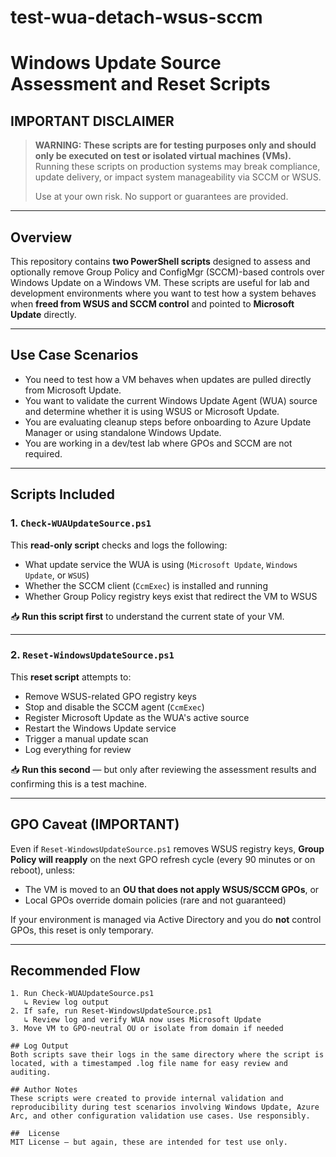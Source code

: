 # test-wua-detach-wsus-sccm

# Windows Update Source Assessment and Reset Scripts

##  IMPORTANT DISCLAIMER

> **WARNING: These scripts are for testing purposes only and should only be executed on test or isolated virtual machines (VMs).**  
> Running these scripts on production systems may break compliance, update delivery, or impact system manageability via SCCM or WSUS.
>
> Use at your own risk. No support or guarantees are provided.

---

##  Overview

This repository contains **two PowerShell scripts** designed to assess and optionally remove Group Policy and ConfigMgr (SCCM)-based controls over Windows Update on a Windows VM. These scripts are useful for lab and development environments where you want to test how a system behaves when **freed from WSUS and SCCM control** and pointed to **Microsoft Update** directly.

---

##  Use Case Scenarios

- You need to test how a VM behaves when updates are pulled directly from Microsoft Update.
- You want to validate the current Windows Update Agent (WUA) source and determine whether it is using WSUS or Microsoft Update.
- You are evaluating cleanup steps before onboarding to Azure Update Manager or using standalone Windows Update.
- You are working in a dev/test lab where GPOs and SCCM are not required.

---

##  Scripts Included

### 1. `Check-WUAUpdateSource.ps1`

This **read-only script** checks and logs the following:

- What update service the WUA is using (`Microsoft Update`, `Windows Update`, or `WSUS`)
- Whether the SCCM client (`CcmExec`) is installed and running
- Whether Group Policy registry keys exist that redirect the VM to WSUS

📥 **Run this script first** to understand the current state of your VM.

---

### 2. `Reset-WindowsUpdateSource.ps1`

This **reset script** attempts to:

- Remove WSUS-related GPO registry keys
- Stop and disable the SCCM agent (`CcmExec`)
- Register Microsoft Update as the WUA's active source
- Restart the Windows Update service
- Trigger a manual update scan
- Log everything for review

📥 **Run this second** — but only after reviewing the assessment results and confirming this is a test machine.

---

##  GPO Caveat (IMPORTANT)

Even if `Reset-WindowsUpdateSource.ps1` removes WSUS registry keys, **Group Policy will reapply** on the next GPO refresh cycle (every 90 minutes or on reboot), unless:

- The VM is moved to an **OU that does not apply WSUS/SCCM GPOs**, or
- Local GPOs override domain policies (rare and not guaranteed)

If your environment is managed via Active Directory and you do **not** control GPOs, this reset is only temporary.

---

## Recommended Flow

```text
1. Run Check-WUAUpdateSource.ps1
   ↳ Review log output
2. If safe, run Reset-WindowsUpdateSource.ps1
   ↳ Review log and verify WUA now uses Microsoft Update
3. Move VM to GPO-neutral OU or isolate from domain if needed

## Log Output
Both scripts save their logs in the same directory where the script is located, with a timestamped .log file name for easy review and auditing.

## Author Notes
These scripts were created to provide internal validation and reproducibility during test scenarios involving Windows Update, Azure Arc, and other configuration validation use cases. Use responsibly.

##  License
MIT License – but again, these are intended for test use only.
